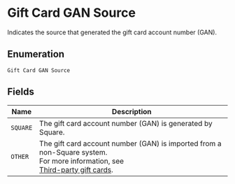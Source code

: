 
# Gift Card GAN Source

Indicates the source that generated the gift card
account number (GAN).

## Enumeration

`Gift Card GAN Source`

## Fields

| Name | Description |
|  --- | --- |
| `SQUARE` | The gift card account number (GAN) is generated by Square. |
| `OTHER` | The gift card account number (GAN) is imported from a non-Square system.<br>For more information, see<br>[Third-party gift cards](../../https://developer.squareup.com/docs/gift-cards/using-gift-cards-api#third-party-gift-cards). |

